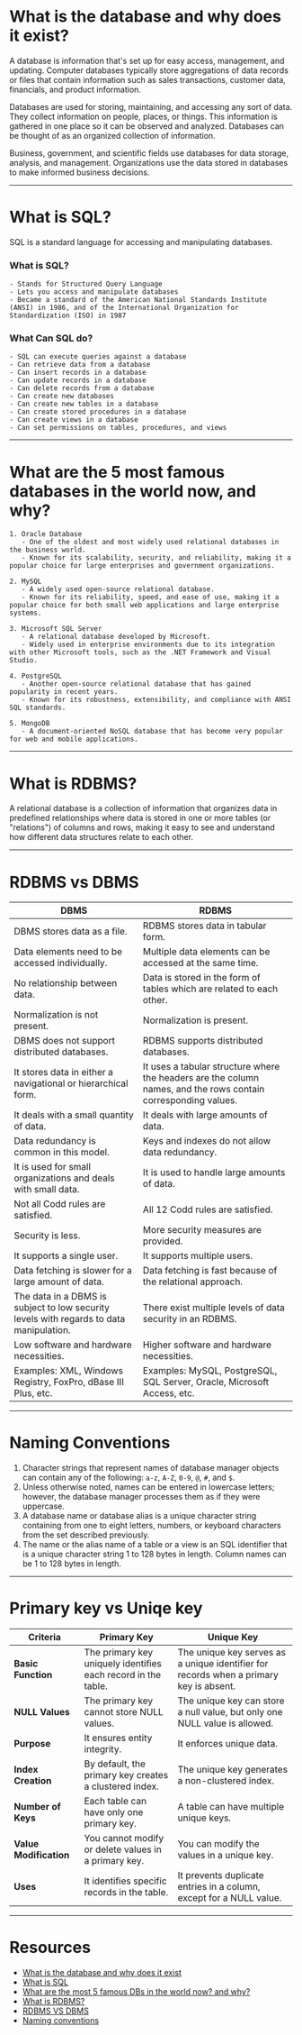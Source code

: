 # What is the database and why does it exist?
A database is information that's set up for easy access, management, and updating. Computer databases typically store aggregations of data records or files that contain information such as sales transactions, customer data, financials, and product information.

Databases are used for storing, maintaining, and accessing any sort of data. They collect information on people, places, or things. This information is gathered in one place so it can be observed and analyzed. Databases can be thought of as an organized collection of information.

Business, government, and scientific fields use databases for data storage, analysis, and management. Organizations use the data stored in databases to make informed business decisions.

---

# What is SQL?
SQL is a standard language for accessing and manipulating databases.

### What is SQL?
```
- Stands for Structured Query Language
- Lets you access and manipulate databases
- Became a standard of the American National Standards Institute (ANSI) in 1986, and of the International Organization for Standardization (ISO) in 1987
```

### What Can SQL do?
```
- SQL can execute queries against a database
- Can retrieve data from a database
- Can insert records in a database
- Can update records in a database
- Can delete records from a database
- Can create new databases
- Can create new tables in a database
- Can create stored procedures in a database
- Can create views in a database
- Can set permissions on tables, procedures, and views
```

---

# What are the 5 most famous databases in the world now, and why?
```
1. Oracle Database
   - One of the oldest and most widely used relational databases in the business world.
   - Known for its scalability, security, and reliability, making it a popular choice for large enterprises and government organizations.

2. MySQL
   - A widely used open-source relational database.
   - Known for its reliability, speed, and ease of use, making it a popular choice for both small web applications and large enterprise systems.

3. Microsoft SQL Server
   - A relational database developed by Microsoft.
   - Widely used in enterprise environments due to its integration with other Microsoft tools, such as the .NET Framework and Visual Studio.

4. PostgreSQL
   - Another open-source relational database that has gained popularity in recent years.
   - Known for its robustness, extensibility, and compliance with ANSI SQL standards.

5. MongoDB
   - A document-oriented NoSQL database that has become very popular for web and mobile applications.
```

---

# What is RDBMS?
A relational database is a collection of information that organizes data in predefined relationships where data is stored in one or more tables (or "relations") of columns and rows, making it easy to see and understand how different data structures relate to each other.

---

# RDBMS vs DBMS
| DBMS | RDBMS |
|------|-------|
| DBMS stores data as a file. | RDBMS stores data in tabular form. |
| Data elements need to be accessed individually. | Multiple data elements can be accessed at the same time. |
| No relationship between data. | Data is stored in the form of tables which are related to each other. |
| Normalization is not present. | Normalization is present. |
| DBMS does not support distributed databases. | RDBMS supports distributed databases. |
| It stores data in either a navigational or hierarchical form. | It uses a tabular structure where the headers are the column names, and the rows contain corresponding values. |
| It deals with a small quantity of data. | It deals with large amounts of data. |
| Data redundancy is common in this model. | Keys and indexes do not allow data redundancy. |
| It is used for small organizations and deals with small data. | It is used to handle large amounts of data. |
| Not all Codd rules are satisfied. | All 12 Codd rules are satisfied. |
| Security is less. | More security measures are provided. |
| It supports a single user. | It supports multiple users. |
| Data fetching is slower for a large amount of data. | Data fetching is fast because of the relational approach. |
| The data in a DBMS is subject to low security levels with regards to data manipulation. | There exist multiple levels of data security in an RDBMS. |
| Low software and hardware necessities. | Higher software and hardware necessities. |
| Examples: XML, Windows Registry, FoxPro, dBase III Plus, etc. | Examples: MySQL, PostgreSQL, SQL Server, Oracle, Microsoft Access, etc. |

---

# Naming Conventions
1. Character strings that represent names of database manager objects can contain any of the following: `a-z`, `A-Z`, `0-9`, `@`, `#`, and `$`.
2. Unless otherwise noted, names can be entered in lowercase letters; however, the database manager processes them as if they were uppercase.
3. A database name or database alias is a unique character string containing from one to eight letters, numbers, or keyboard characters from the set described previously.
4. The name or the alias name of a table or a view is an SQL identifier that is a unique character string 1 to 128 bytes in length. Column names can be 1 to 128 bytes in length.

---
# Primary key vs Uniqe key
| Criteria           | Primary Key                                        | Unique Key                                            |
|-------------------|-------------------------------------------------|--------------------------------------------------|
| **Basic Function** | The primary key uniquely identifies each record in the table. | The unique key serves as a unique identifier for records when a primary key is absent. |
| **NULL Values**    | The primary key cannot store NULL values.        | The unique key can store a null value, but only one NULL value is allowed. |
| **Purpose**        | It ensures entity integrity.                     | It enforces unique data.                         |
| **Index Creation** | By default, the primary key creates a clustered index. | The unique key generates a non-clustered index. |
| **Number of Keys** | Each table can have only one primary key.        | A table can have multiple unique keys.          |
| **Value Modification** | You cannot modify or delete values in a primary key. | You can modify the values in a unique key. |
| **Uses**          | It identifies specific records in the table.     | It prevents duplicate entries in a column, except for a NULL value. |

---

# Resources
- [What is the database and why does it exist](https://www.techtarget.com/searchdatamanagement/definition/database)
- [What is SQL](https://www.w3schools.com/sql/sql_intro.asp)
- [What are the most 5 famous DBs in the world now? and why?](https://www.swhosting.com/en/blog/the-5-most-widely-used-databases-worldwide-which-is-the-best-choice-for-my-project)
- [What is RDBMS?](https://cloud.google.com/learn/what-is-a-relational-database)
- [RDBMS VS DBMS](https://www.geeksforgeeks.org/difference-between-rdbms-and-dbms/)
- [Naming conventions](https://www.geeksforgeeks.org/database-table-and-column-naming-conventions/)

